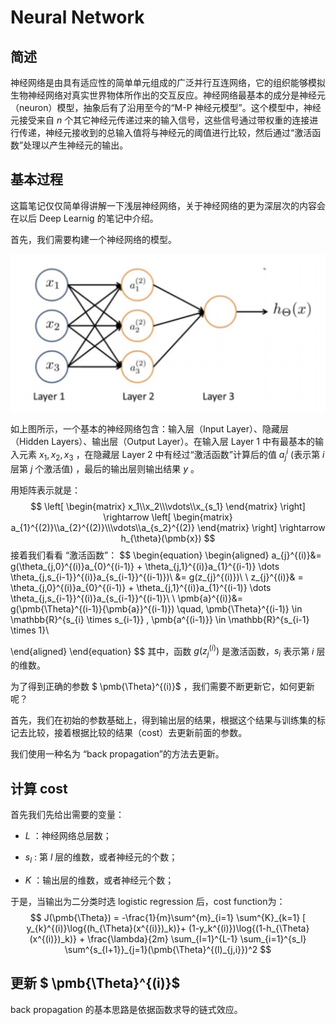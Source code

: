 # Neural Network

## 简述

神经网络是由具有适应性的简单单元组成的广泛并行互连网络，它的组织能够模拟生物神经网络对真实世界物体所作出的交互反应。神经网络最基本的成分是神经元（neuron）模型，抽象后有了沿用至今的“M-P 神经元模型”。这个模型中，神经元接受来自 $n$ 个其它神经元传递过来的输入信号，这些信号通过带权重的连接进行传递，神经元接收到的总输入值将与神经元的阈值进行比较，然后通过“激活函数”处理以产生神经元的输出。

## 基本过程

这篇笔记仅仅简单得讲解一下浅层神经网络，关于神经网络的更为深层次的内容会在以后 Deep Learnig 的笔记中介绍。



首先，我们需要构建一个神经网络的模型。

![image-20181230143110321](assets/image-20181230143110321-6151470.png)

如上图所示，一个基本的神经网络包含：输入层（Input Layer）、隐藏层（Hidden Layers）、输出层（Output Layer）。在输入层 Layer 1 中有最基本的输入元素 $x_1 , x_2 , x_3$ ，在隐藏层 Layer 2 中有经过“激活函数”计算后的值 $a_{j}^{i}$ (表示第 $i$ 层第 $j$ 个激活值) ，最后的输出层则输出结果 $y$ 。

用矩阵表示就是：
$$
\left[ 
\begin{matrix}
x_1\\x_2\\\vdots\\x_{s_1}  
\end{matrix}  
\right]
\rightarrow
\left[ 
\begin{matrix}
a_{1}^{(2)}\\a_{2}^{(2)}\\\vdots\\a_{s_2}^{(2)}
\end{matrix}  
\right]
\rightarrow
h_{\theta}(\pmb{x})
$$
接着我们看看 “激活函数”：
$$
\begin{equation}
\begin{aligned}
a_{j}^{(i)}&= g(\theta_{j,0}^{(i)}a_{0}^{(i-1)} + \theta_{j,1}^{(i)}a_{1}^{(i-1)} \dots  \theta_{j,s_{i-1}}^{(i)}a_{s_{i-1}}^{(i-1)})\\
&= g(z_{j}^{(i)})\\
\\
z_{j}^{(i)}& = \theta_{j,0}^{(i)}a_{0}^{(i-1)} + \theta_{j,1}^{(i)}a_{1}^{(i-1)} \dots  \theta_{j,s_{i-1}}^{(i)}a_{s_{i-1}}^{(i-1)}\\
\\
\pmb{a}^{(i)}&= g(\pmb{\Theta}^{(i-1)}{\pmb{a}}^{(i-1)}) \quad, \pmb{\Theta}^{(i-1)} \in \mathbb{R}^{s_{i} \times s_{i-1}} , \pmb{a^{(i-1)}} \in \mathbb{R}^{s_{i-1} \times 1}\\

\end{aligned} 
\end{equation}
$$
其中，函数 $g(z_{j}^{(i)})$ 是激活函数，$s_{i}$ 表示第 $i$ 层的维数。

为了得到正确的参数 $ \pmb{\Theta}^{(i)}$ ，我们需要不断更新它，如何更新呢？

首先，我们在初始的参数基础上，得到输出层的结果，根据这个结果与训练集的标记去比较，接着根据比较的结果（cost）去更新前面的参数。

我们使用一种名为 “back propagation”的方法去更新。

## 计算 cost 

首先我们先给出需要的变量：

- $L$ ：神经网络总层数；

- $s_l$ : 第 $l$ 层的维数，或者神经元的个数；

- $K$ ：输出层的维数，或者神经元个数；

于是，当输出为二分类时选 logistic regression 后，cost function为：
$$
J(\pmb{\Theta}) = -\frac{1}{m}\sum^{m}_{i=1} \sum^{K}_{k=1} [ y_{k}^{(i)}\log{(h_{\Theta}(x^{(i)})_k)}+ (1-y_k^{(i)})\log{(1-h_{\Theta}(x^{(i)})_k)} + \frac{\lambda}{2m} \sum_{l=1}^{L-1} \sum_{i=1}^{s_l} \sum^{s_{l+1}}_{j=1}(\pmb{\Theta}^{(l)_{j,i}})^2
$$



## 更新 $ \pmb{\Theta}^{(i)}$

back propagation 的基本思路是依据函数求导的链式效应。